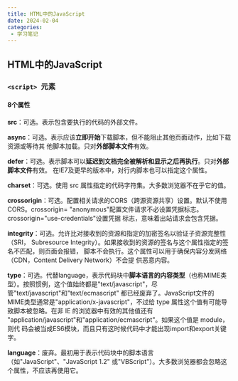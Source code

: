 ```yaml
---
title: HTML中的JavaScript
date: 2024-02-04
categories:
 - 学习笔记
---
```


## HTML中的JavaScript

### `<script> `元素

#### 8个属性

**src**：可选。表示包含要执行的代码的外部文件。 

**async**：可选。表示应该**立即开始**下载脚本，但不能阻止其他页面动作，比如下载资源或等待其 他脚本加载。只对**外部脚本文件**有效。 

**defer**：可选。表示脚本可以**延迟到文档完全被解析和显示之后再执行**。只对**外部脚本文件**有效。 在IE7及更早的版本中，对行内脚本也可以指定这个属性。  

**charset**：可选。使用 src 属性指定的代码字符集。大多数浏览器不在乎它的值。

**crossorigin**：可选。配置相关请求的CORS（跨源资源共享）设置。默认不使用CORS。crossorigin=  "anonymous"配置文件请求不必设置凭据标志。crossorigin="use-credentials"设置凭据 标志，意味着出站请求会包含凭据。

**integrity**：可选。允许比对接收到的资源和指定的加密签名以验证子资源完整性（SRI， Subresource Integrity）。如果接收到的资源的签名与这个属性指定的签名不匹配，则页面会报错， 脚本不会执行。这个属性可以用于确保内容分发网络（CDN，Content Delivery Network）不会提 供恶意内容。  

**type**：可选。代替language，表示代码块中**脚本语言的内容类型**（也称MIME类型）。按照惯例，这个值始终都是"text/javascript"，尽管"text/javascript"和"text/ecmascript" 都已经废弃了。JavaScript文件的 MIME类型通常是"application/x-javascript"，不过给 type 属性这个值有可能导致脚本被忽略。在非 IE 的浏览器中有效的其他值还有 "application/javascript"和"application/ecmascript"。如果这个值是 module，则代 码会被当成ES6模块，而且只有这时候代码中才能出现import和export关键字。 

**language**：废弃。最初用于表示代码块中的脚本语言（如"JavaScript"、"JavaScript 1.2" 或"VBScript"）。大多数浏览器都会忽略这个属性，不应该再使用它。  